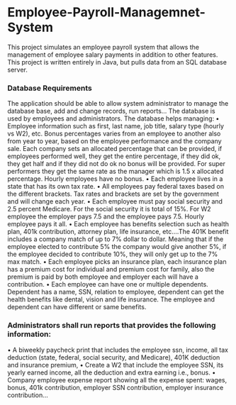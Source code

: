 # Employee-Payroll-Managemnet-System
This project simulates an employee payroll system that allows the management of employee salary payments in addition to other features.  This project is written entirely in Java, but pulls data from an SQL database server.

### Database Requirements
The application should be able to allow system administrator to manage the database base, add and change records, run reports…
The database is used by employees and administrators. The database helps managing:
•	Employee information such as first, last name, job title, salary type (hourly vs W2), etc.
Bonus percentages varies from an employee to another also from year to year, based on the employee performance and the company sale. Each company sets an allocated percentage that can be provided, if employees performed well, they get the entire percentage, if they did ok, they get half and if they did not do ok no bonus will be provided. For super performers they get the same rate as the manager which is 1.5 x allocated percentage. Hourly employees have no bonus.
•	Each employee lives in a state that has its own tax rate. 
•	All employees pay federal taxes based on the different brackets. Tax rates and brackets are set by the government and will change each year.
•	Each employee must pay social security and 2.5 percent Medicare. For the social security it is total of 15%. For W2 employee the employer pays 7.5 and the employee pays 7.5. Hourly employee pays it all.
•	Each employee has benefits selection such as health plan, 401k contribution, attorney plan, life insurance, etc.…The 401K benefit includes a company match of up to 7% dollar to dollar. Meaning that if the employee elected to contribute 5% the company would give another 5%, if the employee decided to contribute 10%, they will only get up to the 7% max match.
•	Each employee picks an insurance plan, each insurance plan has a premium cost for individual and premium cost for family, also the premium is paid by both employee and employer each will have a contribution.
•	Each employee can have one or multiple dependents. Dependent has a name, SSN, relation to employee, dependent can get the health benefits like dental, vision and life insurance. The employee and dependent can have different or same benefits.

### Administrators shall run reports that provides the following information:
•	A biweekly paycheck print that includes the employee ssn, income, all tax deduction (state, federal, social security, and Medicare), 401K deduction and insurance premium,
•	Create a W2 that include the employee SSN, its yearly earned income, all the deduction and extra earning i.e., bonus.
•	Company employee expense report showing all the expense spent: wages, bonus, 401k contribution, employer SSN contribution, employer insurance contribution…
